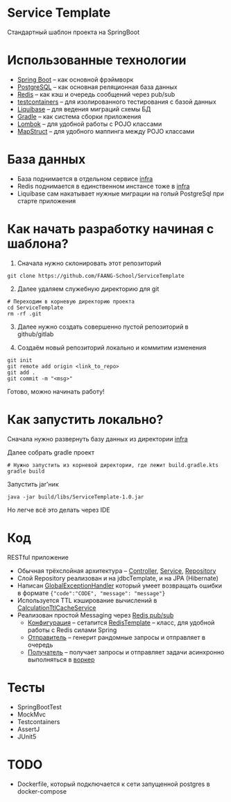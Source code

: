# Service Template

Стандартный шаблон проекта на SpringBoot

# Использованные технологии

* [Spring Boot](https://spring.io/projects/spring-boot) – как основной фрэймворк
* [PostgreSQL](https://www.postgresql.org/) – как основная реляционная база данных
* [Redis](https://redis.io/) – как кэш и очередь сообщений через pub/sub
* [testcontainers](https://testcontainers.com/) – для изолированного тестирования с базой данных
* [Liquibase](https://www.liquibase.org/) – для ведения миграций схемы БД
* [Gradle](https://gradle.org/) – как система сборки приложения
* [Lombok](https://projectlombok.org/) – для удобной работы с POJO классами
* [MapStruct](https://mapstruct.org/) – для удобного маппинга между POJO классами

# База данных

* База поднимается в отдельном сервисе [infra](../infra)
* Redis поднимается в единственном инстансе тоже в [infra](../infra)
* Liquibase сам накатывает нужные миграции на голый PostgreSql при старте приложения

# Как начать разработку начиная с шаблона?

1. Сначала нужно склонировать этот репозиторий

```shell
git clone https://github.com/FAANG-School/ServiceTemplate
```

2. Далее удаляем служебную директорию для git

```shell
# Переходим в корневую директорию проекта
cd ServiceTemplate
rm -rf .git
```

3. Далее нужно создать совершенно пустой репозиторий в github/gitlab

4. Создаём новый репозиторий локально и коммитим изменения

```shell
git init
git remote add origin <link_to_repo>
git add .
git commit -m "<msg>"
```

Готово, можно начинать работу!

# Как запустить локально?

Сначала нужно развернуть базу данных из директории [infra](../infra)

Далее собрать gradle проект

```shell
# Нужно запустить из корневой директории, где лежит build.gradle.kts
gradle build
```

Запустить jar'ник

```shell
java -jar build/libs/ServiceTemplate-1.0.jar
```

Но легче всё это делать через IDE

# Код

RESTful приложение

* Обычная трёхслойная
  архитектура – [Controller](src/main/java/faang/school/achievement/controller), [Service](src/main/java/faang/school/achievement/service), [Repository](src/main/java/faang/school/achievement/repository)
* Слой Repository реализован и на jdbcTemplate, и на JPA (Hibernate)
* Написан [GlobalExceptionHandler](src/main/java/faang/school/achievement/controller/GlobalExceptionHandler.java)
  который умеет возвращать ошибки в формате `{"code":"CODE", "message": "message"}`
* Используется TTL кэширование вычислений
  в [CalculationTtlCacheService](src/main/java/faang/school/achievement/service/cache/CalculationTtlCacheService.java)
* Реализован простой Messaging через [Redis pub/sub](https://redis.io/docs/manual/pubsub/)
  * [Конфигурация](src/main/java/faang/school/achievement/config/RedisConfig.java) –
    сетапится [RedisTemplate](https://docs.spring.io/spring-data/redis/docs/current/api/org/springframework/data/redis/core/RedisTemplate.html) –
    класс, для удобной работы с Redis силами Spring
  * [Отправитель](src/main/java/faang/school/achievement/service/messaging/RedisCalculationPublisher.java) – генерит
    рандомные запросы и отправляет в очередь
  * [Получатель](src/main/java/faang/school/achievement/service/messaging/RedisCalculationSubscriber.java) –
    получает запросы и отправляет задачи асинхронно выполняться
    в [воркер](src/main/java/faang/school/achievement/service/worker/CalculationWorker.java)

# Тесты

* SpringBootTest
* MockMvc
* Testcontainers
* AssertJ
* JUnit5

# TODO

* Dockerfile, который подключается к сети запущенной postgres в docker-compose
